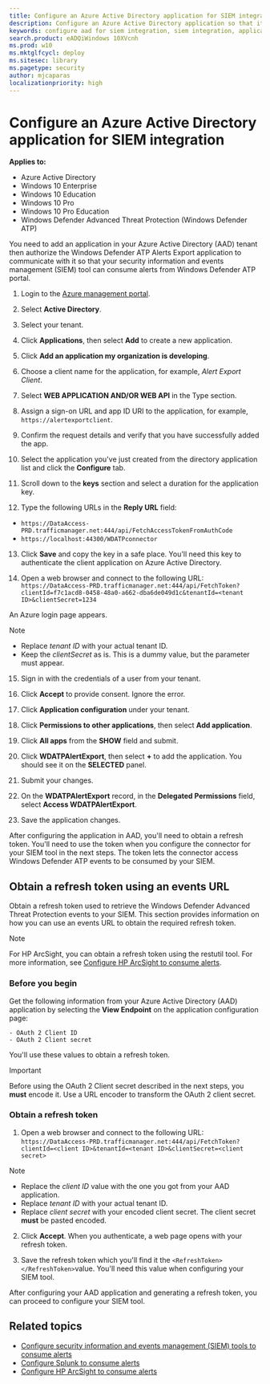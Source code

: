 ```yaml
---
title: Configure an Azure Active Directory application for SIEM integration
description: Configure an Azure Active Directory application so that it can communicate with supported SIEM tools.
keywords: configure aad for siem integration, siem integration, application, oauth 2
search.product: eADQiWindows 10XVcnh
ms.prod: w10
ms.mktglfcycl: deploy
ms.sitesec: library
ms.pagetype: security
author: mjcaparas
localizationpriority: high
---
```


# Configure an Azure Active Directory application for SIEM integration

**Applies to:**

- Azure Active Directory
- Windows 10 Enterprise
- Windows 10 Education
- Windows 10 Pro
- Windows 10 Pro Education
- Windows Defender Advanced Threat Protection (Windows Defender ATP)

You need to add an application in your Azure Active Directory (AAD) tenant then authorize the Windows Defender ATP Alerts Export application  to communicate with it so that your security information and events management (SIEM) tool can consume alerts from Windows Defender ATP portal.

1. Login to the [Azure management portal](https://ms.portal.azure.com).

2. Select **Active Directory**.

3. Select your tenant.

4. Click **Applications**, then select **Add** to create a new application.

5. Click **Add an application my organization is developing**.

6. Choose a client name for the application, for example, *Alert Export Client*.

7. Select **WEB APPLICATION AND/OR WEB API** in the Type section.

8. Assign a sign-on URL and app ID URI to the application, for example, `https://alertexportclient`.

9. Confirm the request details and verify that you have successfully added the app.

10. Select the application you've just created from the directory application list and click the **Configure** tab.

11. Scroll down to the **keys** section and select a duration for the application key.

12. Type the following URLs in the **Reply URL** field:

  - `https://DataAccess-PRD.trafficmanager.net:444/api/FetchAccessTokenFromAuthCode`
  - `https://localhost:44300/WDATPconnector`

13. Click **Save** and copy the key in a safe place. You'll need this key to authenticate the client application on Azure Active Directory.

14. Open a web browser and connect to the following URL: `https://DataAccess-PRD.trafficmanager.net:444/api/FetchToken?clientId=f7c1acd8-0458-48a0-a662-dba6de049d1c&tenantId=<tenant ID>&clientSecret=1234`<br>

  An Azure login page appears.
  > [!NOTE]
  > - Replace *tenant ID* with your actual tenant ID.  
  > - Keep the *clientSecret* as is. This is a dummy value, but the parameter must appear.

15. Sign in with the credentials of a user from your tenant.

16. Click **Accept** to provide consent. Ignore the error.

17. Click **Application configuration** under your tenant.

18. Click **Permissions to other applications**, then select **Add application**.

19. Click **All apps** from the **SHOW** field and submit.

20. Click **WDATPAlertExport**, then select **+** to add the application. You should see it on the **SELECTED** panel.

21. Submit your changes.

22. On the **WDATPAlertExport** record, in the **Delegated Permissions** field, select **Access WDATPAlertExport**.

23. Save the application changes.

After configuring the application in AAD, you'll need to obtain a refresh token. You'll need to use the token when you configure the connector for your SIEM tool in the next steps. The token lets the connector access Windows Defender ATP events to be consumed by your SIEM.

## Obtain a refresh token using an events URL
Obtain a refresh token used to retrieve the Windows Defender Advanced Threat Protection events to your SIEM. This section provides information on how you can use an events URL to obtain the required refresh token.
>[!NOTE]
>For HP ArcSight, you can obtain a refresh token using the restutil tool. For more information, see [Configure HP ArcSight to consume alerts](configure-arcsight-windows-defender-advanced-threat-protection.md).

### Before you begin
Get the following information from your Azure Active Directory (AAD) application by selecting the **View Endpoint** on the application configuration page:

    - OAuth 2 Client ID
    - OAuth 2 Client secret

You'll use these values to obtain a refresh token.

>[!IMPORTANT]
>Before using the OAuth 2 Client secret described in the next steps, you **must** encode it. Use a URL encoder to transform the OAuth 2 client secret.

### Obtain a refresh token
1. Open a web browser and connect to the following URL: `https://DataAccess-PRD.trafficmanager.net:444/api/FetchToken?clientId=<client ID>&tenantId=<tenant ID>&clientSecret=<client secret>`

  >[!NOTE]
  >- Replace the *client ID* value with the one you got from your AAD application.
  >- Replace *tenant ID* with your actual tenant ID.
  >- Replace *client secret* with your encoded client secret. The client secret **must** be pasted encoded.

2. Click **Accept**. When you authenticate, a web page opens with your refresh token.

3.  Save the refresh token which you'll find it the `<RefreshToken></RefreshToken>`value. You'll need this value when configuring your SIEM tool.

After configuring your AAD application and generating a refresh token, you can proceed to configure your SIEM tool.

## Related topics
- [Configure security information and events management (SIEM) tools to consume alerts](configure-siem-windows-defender-advanced-threat-protection.md)
- [Configure Splunk to consume alerts](configure-splunk-windows-defender-advanced-threat-protection.md)
- [Configure HP ArcSight to consume alerts](configure-arcsight-windows-defender-advanced-threat-protection.md)
